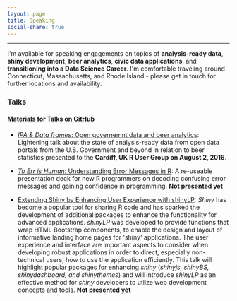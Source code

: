 ```yaml
---
layout: page
title: Speaking
social-share: true
---
```


---------------

I'm available for speaking engagements on topics of **analysis-ready data**, **shiny development**, **beer analytics**, **civic data applications**, and **transitioning into a Data Science Career**. I'm comfortable traveling around Connecticut, Massachusetts, and Rhode Island - please get in touch for further locations and availability. 

### Talks

#### [Materials for Talks on GitHub](https://github.com/jasdumas/talks)

* [*IPA & Data frames*: Open governemnt data and beer analytics](http://rpubs.com/jasdumas/caRdiff-uk-open-gov-beer): Lightening talk about the state of analysis-ready data from open data portals from the U.S. Government and beyond in relation to beer statistics presented to the **Cardiff, UK R User Group on August 2, 2016**.

* [*To Err is Human*: Understanding Error Messages in R](http://rpubs.com/jasdumas/to-err2): A re-useable presentation deck for new R programmers on decoding confusing error messages and gaining confidence in programming. **Not presented yet**

* [Extending Shiny by Enhancing User Experience with shinyLP](): *Shiny* has become a popular tool for sharing R code and has sparked the development of additional packages to enhance the functionality for advanced applications. *shinyLP* was developed to provide functions that wrap HTML Bootstrap components, to enable the design and layout of informative landing home pages for 'shiny' applications. The user experience and interface are important aspects to consider when developing robust applications in order to direct, especially non-technical users, how to use the application efficiently. This talk will highlight popular packages for enhancing *shiny* (*shinyjs, shinyBS, shinydashboard, and shinythemes*) and will introduce *shinyLP* as an effective method for *shiny* developers to utlize web development concepts and tools. **Not presented yet**



